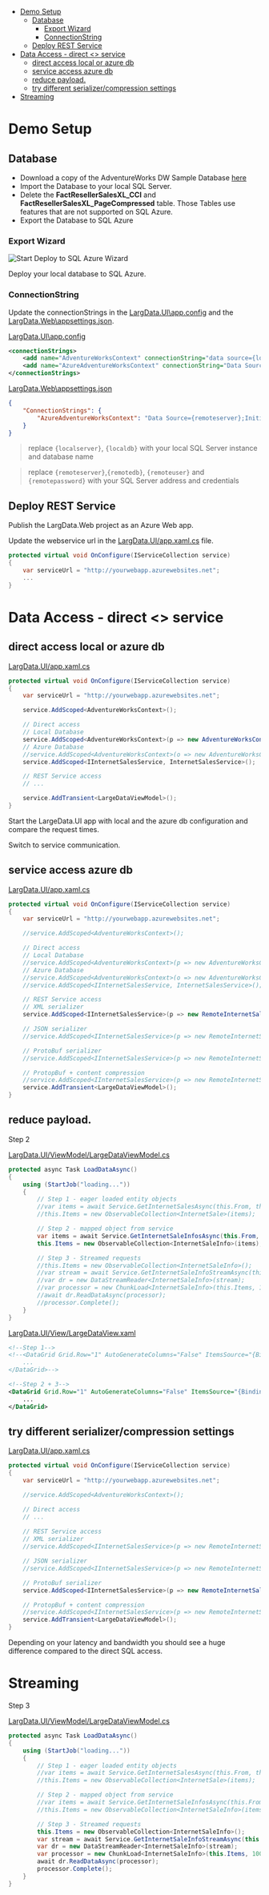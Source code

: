 <!-- TOC -->

- [Demo Setup](#demo-setup)
    - [Database](#database)
        - [Export Wizard](#export-wizard)
        - [ConnectionString](#connectionstring)
    - [Deploy REST Service](#deploy-rest-service)
- [Data Access - direct <> service](#data-access---direct--service)
    - [direct access local or azure db](#direct-access-local-or-azure-db)
    - [service access azure db](#service-access-azure-db)
    - [reduce payload.](#reduce-payload)
    - [try different serializer/compression settings](#try-different-serializercompression-settings)
- [Streaming](#streaming)

<!-- /TOC -->

# Demo Setup

## Database

* Download a copy of the AdventureWorks DW Sample Database [here](https://www.microsoft.com/en-us/download/details.aspx?id=49502)
* Import the Database to your local SQL Server.
* Delete the **FactResellerSalesXL_CCI** and **FactResellerSalesXL_PageCompressed** table. Those Tables use features that are not supported on SQL Azure.
* Export the Database to SQL Azure

### Export Wizard

![Start Deploy to SQL Azure Wizard](Assets/ManagementStudioDeploy.jpg)

Deploy your local database to SQL Azure.

### ConnectionString
Update the connectionStrings in the [LargData.UI\app.config](LargData.UI/app.config) and the [LargData.Web\appsettings.json](LargData.Web/appsettings.json).

[LargData.UI\app.config](LargData.UI/app.config)
```xml
<connectionStrings>
    <add name="AdventureWorksContext" connectionString="data source={localserver};initial catalog={localdb};integrated security=True;MultipleActiveResultSets=True;App=EntityFramework" providerName="System.Data.SqlClient" />
    <add name="AzureAdventureWorksContext" connectionString="Data Source={remoteserver};Initial Catalog={remotedb};Persist Security Info=False;User ID={remoteuser};Password={remotepassword};Pooling=False;MultipleActiveResultSets=False;Connect Timeout=60;Encrypt=False;TrustServerCertificate=True;" providerName="System.Data.SqlClient" />
</connectionStrings>
```
 [LargData.Web\appsettings.json](LargData.Web/appsettings.json)
```json
{
    "ConnectionStrings": {
        "AzureAdventureWorksContext": "Data Source={remoteserver};Initial Catalog={remotedb};Persist Security Info=False;User ID={remoteuser};Password={remotepassword};Pooling=False;MultipleActiveResultSets=False;Connect Timeout=60;Encrypt=False;TrustServerCertificate=True;"
    }
}
```
> replace `{localserver}`, `{localdb}` with your local SQL Server instance and database name

> replace `{remoteserver}`,`{remotedb}`, `{remoteuser}` and `{remotepassword}` with your SQL Server address and credentials

## Deploy REST Service
Publish the LargData.Web project as an Azure Web app.

Update the webservice url in the [LargData.UI/app.xaml.cs](LargData.UI/app.xaml.cs) file.
```csharp
protected virtual void OnConfigure(IServiceCollection service)
{
    var serviceUrl = "http://yourwebapp.azurewebsites.net";
    ...
}
```
# Data Access - direct <> service
## direct access local or azure db
[LargData.UI/app.xaml.cs](LargData.UI/app.xaml.cs)
```csharp
protected virtual void OnConfigure(IServiceCollection service)
{
    var serviceUrl = "http://yourwebapp.azurewebsites.net";

    service.AddScoped<AdventureWorksContext>();

    // Direct access
    // Local Database
    service.AddScoped<AdventureWorksContext>(p => new AdventureWorksContext("name=AdventureWorksContext"));
    // Azure Database
    //service.AddScoped<AdventureWorksContext>(o => new AdventureWorksContext("name=AzureAdventureWorksContext"));
    service.AddScoped<IInternetSalesService, InternetSalesService>();

    // REST Service access
    // ...

    service.AddTransient<LargeDataViewModel>();
}
```
Start the LargeData.UI app with local and the azure db configuration and compare the request times.

Switch to service communication.

## service access azure db
[LargData.UI/app.xaml.cs](LargData.UI/app.xaml.cs)
```csharp
protected virtual void OnConfigure(IServiceCollection service)
{
    var serviceUrl = "http://yourwebapp.azurewebsites.net";

    //service.AddScoped<AdventureWorksContext>();

    // Direct access
    // Local Database
    //service.AddScoped<AdventureWorksContext>(p => new AdventureWorksContext("name=AdventureWorksContext"));
    // Azure Database
    //service.AddScoped<AdventureWorksContext>(o => new AdventureWorksContext("name=AzureAdventureWorksContext"));
    //service.AddScoped<IInternetSalesService, InternetSalesService>();

    // REST Service access
    // XML serializer
    service.AddScoped<IInternetSalesService>(p => new RemoteInternetSalesService(serviceUrl, SerializationStrategy.Xml, false));

    // JSON serializer
    //service.AddScoped<IInternetSalesService>(p => new RemoteInternetSalesService(serviceUrl, SerializationStrategy.Json, false));

    // ProtoBuf serializer
    //service.AddScoped<IInternetSalesService>(p => new RemoteInternetSalesService(serviceUrl, SerializationStrategy.ProtoBuf, false));

    // ProtopBuf + content compression
    //service.AddScoped<IInternetSalesService>(p => new RemoteInternetSalesService(serviceUrl, SerializationStrategy.ProtoBuf, true));
    service.AddTransient<LargeDataViewModel>();
}
```

## reduce payload.
Step 2

[LargData.UI/ViewModel/LargeDataViewModel.cs](LargData.UI/ViewModel/LargeDataViewModel.cs)
```csharp
protected async Task LoadDataAsync()
{
    using (StartJob("loading..."))
    {
        // Step 1 - eager loaded entity objects
        //var items = await Service.GetInternetSalesAsync(this.From, this.Until);
        //this.Items = new ObservableCollection<InternetSale>(items);

        // Step 2 - mapped object from service
        var items = await Service.GetInternetSaleInfosAsync(this.From, this.Until);
        this.Items = new ObservableCollection<InternetSaleInfo>(items);

        // Step 3 - Streamed requests
        //this.Items = new ObservableCollection<InternetSaleInfo>();
        //var stream = await Service.GetInternetSaleInfoStreamAsync(this.From, this.Until);
        //var dr = new DataStreamReader<InternetSaleInfo>(stream);
        //var processor = new ChunkLoad<InternetSaleInfo>(this.Items, 1000);
        //await dr.ReadDataAsync(processor);
        //processor.Complete();
    }
}
```

[LargData.UI/View/LargeDataView.xaml](LargData.UI/View/LargeDataView.xaml)
```xml
<!--Step 1-->
<!--<DataGrid Grid.Row="1" AutoGenerateColumns="False" ItemsSource="{Binding Path=Items}" Name="grid">
    ...
</DataGrid>-->

<!--Step 2 + 3-->
<DataGrid Grid.Row="1" AutoGenerateColumns="False" ItemsSource="{Binding Path=Items}" Name="grid">
    ...
</DataGrid>
```

## try different serializer/compression settings

[LargData.UI/app.xaml.cs](LargData.UI/app.xaml.cs)
```csharp
protected virtual void OnConfigure(IServiceCollection service)
{
    var serviceUrl = "http://yourwebapp.azurewebsites.net";

    //service.AddScoped<AdventureWorksContext>();

    // Direct access
    // ...
    
    // REST Service access
    // XML serializer
    //service.AddScoped<IInternetSalesService>(p => new RemoteInternetSalesService//(serviceUrl, SerializationStrategy.Xml, false));

    // JSON serializer
    //service.AddScoped<IInternetSalesService>(p => new RemoteInternetSalesService(serviceUrl, SerializationStrategy.Json, false));

    // ProtoBuf serializer
    service.AddScoped<IInternetSalesService>(p => new RemoteInternetSalesService(serviceUrl, SerializationStrategy.ProtoBuf, false));

    // ProtopBuf + content compression
    //service.AddScoped<IInternetSalesService>(p => new RemoteInternetSalesService(serviceUrl, SerializationStrategy.ProtoBuf, true));
    service.AddTransient<LargeDataViewModel>();
}
```
Depending on your latency and bandwidth you should see a huge difference compared to the direct SQL access.

# Streaming
Step 3

[LargData.UI/ViewModel/LargeDataViewModel.cs](LargData.UI/ViewModel/LargeDataViewModel.cs)
```csharp
protected async Task LoadDataAsync()
{
    using (StartJob("loading..."))
    {
        // Step 1 - eager loaded entity objects
        //var items = await Service.GetInternetSalesAsync(this.From, this.Until);
        //this.Items = new ObservableCollection<InternetSale>(items);

        // Step 2 - mapped object from service
        //var items = await Service.GetInternetSaleInfosAsync(this.From, this.Until);
        //this.Items = new ObservableCollection<InternetSaleInfo>(items);

        // Step 3 - Streamed requests
        this.Items = new ObservableCollection<InternetSaleInfo>();
        var stream = await Service.GetInternetSaleInfoStreamAsync(this.From, this.Until);
        var dr = new DataStreamReader<InternetSaleInfo>(stream);
        var processor = new ChunkLoad<InternetSaleInfo>(this.Items, 1000);
        await dr.ReadDataAsync(processor);
        processor.Complete();
    }
}
```